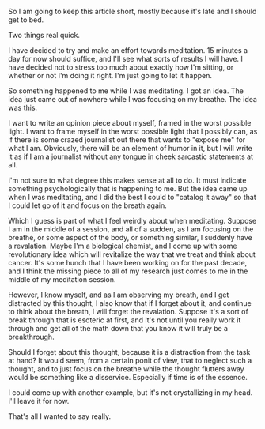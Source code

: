 So I am going to keep this article short, mostly because it's late and I should
get to bed.

Two things real quick.

I have decided to try and make an effort towards meditation. 15 minutes a day
for now should suffice, and I'll see what sorts of results I will have. I have
decided not to stress too much about exactly how I'm sitting, or whether or not
I'm doing it right. I'm just going to let it happen.

So something happened to me while I was meditating. I got an idea. The idea
just came out of nowhere while I was focusing on my breathe. The idea was this.

I want to write an opinion piece about myself, framed in the worst possible
light. I want to frame myself in the worst possible light that I possibly can,
as if there is some crazed journalist out there that wants to "expose me" for
what I am. Obviously, there will be an element of humor in it, but I will write
it as if I am a journalist without any tongue in cheek sarcastic statements at
all.

I'm not sure to what degree this makes sense at all to do. It must indicate
something psychologically that is happening to me. But the idea came up when I
was meditating, and I did the best I could to "catalog it away" so that I could
let go of it and focus on the breath again.

Which I guess is part of what I feel weirdly about when meditating. Suppose I
am in the middle of a session, and all of a sudden, as I am focusing on the
breathe, or some aspect of the body, or something similar, I suddenly have a
revalation. Maybe I'm a biological chemist, and I come up with some
revolutionary idea which will revitalize the way that we treat and think about
cancer. It's some hunch that I have been working on for the past decade, and I
think the missing piece to all of my research just comes to me in the middle of
my meditation session.

However, I know myself, and as I am observing my breath, and I get distracted
by this thought, I also know that if I forget about it, and continue to think
about the breath, I will forget the revalation. Suppose it's a sort of break
through that is esoteric at first, and it's not until you really work it
through and get all of the math down that you know it will truly be a
breakthrough.

Should I forget about this thought, because it is a distraction from the task
at hand? It would seem, from a certain ponit of view, that to neglect such a
thought, and to just focus on the breathe while the thought flutters away would
be something like a disservice. Especially if time is of the essence.

I could come up with another example, but it's not crystallizing in my head.
I'll leave it for now.

That's all I wanted to say really.
